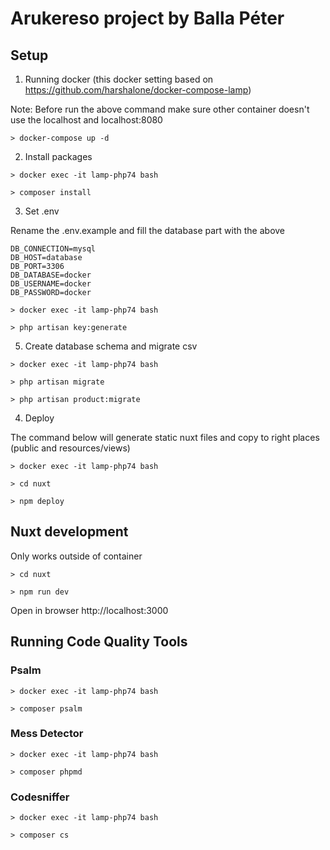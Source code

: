# Arukereso project by Balla Péter

## Setup

1. Running docker (this docker setting based on https://github.com/harshalone/docker-compose-lamp)

Note: Before run the above command make sure other container doesn't use the localhost and localhost:8080 

```
> docker-compose up -d
```

2. Install packages

```
> docker exec -it lamp-php74 bash

> composer install
```

3. Set .env

Rename the .env.example and fill the database part with the above

```
DB_CONNECTION=mysql
DB_HOST=database
DB_PORT=3306
DB_DATABASE=docker
DB_USERNAME=docker
DB_PASSWORD=docker
```

```
> docker exec -it lamp-php74 bash

> php artisan key:generate
```

5. Create database schema and migrate csv

```
> docker exec -it lamp-php74 bash

> php artisan migrate

> php artisan product:migrate
```

4. Deploy

The command below will generate static nuxt files and copy to right places (public and resources/views)

```
> docker exec -it lamp-php74 bash

> cd nuxt

> npm deploy
```

## Nuxt development

Only works outside of container

```
> cd nuxt

> npm run dev
```

Open in browser http://localhost:3000

## Running Code Quality Tools

### Psalm

```
> docker exec -it lamp-php74 bash

> composer psalm
```

### Mess Detector

```
> docker exec -it lamp-php74 bash

> composer phpmd
```

### Codesniffer

```
> docker exec -it lamp-php74 bash

> composer cs
```
